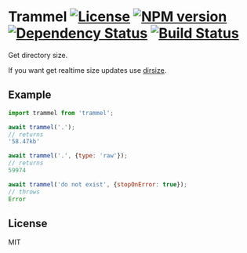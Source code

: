 # Trammel [![License][LicenseIMGURL]][LicenseURL] [![NPM version][NPMIMGURL]][NPMURL] [![Dependency Status][DependencyStatusIMGURL]][DependencyStatusURL] [![Build Status][BuildStatusIMGURL]][BuildStatusURL]

[NPMIMGURL]:                https://img.shields.io/npm/v/trammel.svg?style=flat
[BuildStatusIMGURL]:        https://img.shields.io/travis/coderaiser/trammel/master.svg?style=flat
[DependencyStatusIMGURL]:   https://img.shields.io/david/coderaiser/trammel.svg?style=flat
[LicenseIMGURL]:            https://img.shields.io/badge/license-MIT-317BF9.svg?style=flat
[NPMURL]:                   https://npmjs.org/package/trammel "npm"
[BuildStatusURL]:           https://travis-ci.org/coderaiser/trammel  "Build Status"
[DependencyStatusURL]:      https://david-dm.org/coderaiser/trammel "Dependency Status"
[LicenseURL]:               https://tldrlegal.com/license/mit-license "MIT License"

Get directory size.

If you want get realtime size updates use [dirsize](https://github.com/coderaiser/node-dirsize).

## Example

```js
import trammel from 'trammel';

await trammel('.');
// returns
'58.47kb'

await trammel('.', {type: 'raw'});
// returns
59974

await trammel('do not exist', {stopOnError: true});
// throws
Error
```

## License

MIT

